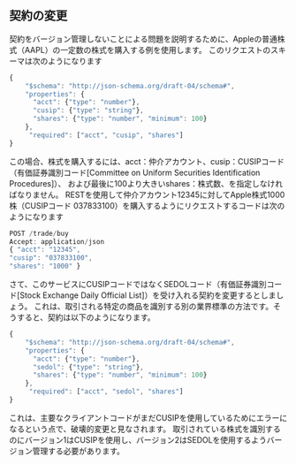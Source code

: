 ## 契約の変更

契約をバージョン管理しないことによる問題を説明するために、Appleの普通株式（AAPL）の一定数の株式を購入する例を使用します。
このリクエストのスキーマは次のようになります

```javascript
{
    "$schema": "http://json-schema.org/draft-04/schema#",
    "properties": {
      "acct": {"type": "number"},
      "cusip": {"type": "string"},
      "shares": {"type": "number", "minimum": 100}
    },
     "required": ["acct", "cusip", "shares"]
}
```

この場合、株式を購入するには、acct：仲介アカウント、cusip：CUSIPコード（有価証券識別コード[Committee on Uniform Securities Identification Procedures]）、
および最後に100より大きいshares：株式数、を指定しなければなりません。
RESTを使用して仲介アカウント12345に対してApple株式1000株（CUSIPコード 037833100）を購入するようにリクエストするコードは次のようになります

```javascript
POST /trade/buy
Accept: application/json
{ "acct": "12345",
"cusip": "037833100",
"shares": "1000" }
```

さて、このサービスにCUSIPコードではなくSEDOLコード（有価証券識別コード[Stock Exchange Daily Official List]）を受け入れる契約を変更するとしましょう。
これは、取引される特定の商品を識別する別の業界標準の方法です。そうすると、契約は以下のようになります。

```javascript
{
    "$schema": "http://json-schema.org/draft-04/schema#",
    "properties": {
      "acct": {"type": "number"},
      "sedol": {"type": "string"},
      "shares": {"type": "number", "minimum": 100}
    },
     "required": ["acct", "sedol", "shares"]
}
```

これは、主要なクライアントコードがまだCUSIPを使用しているためにエラーになるという点で、破壊的変更と見なされます。
取引されている株式を識別するのにバージョン1はCUSIPを使用し、バージョン2はSEDOLを使用するようバージョン管理する必要があります。
